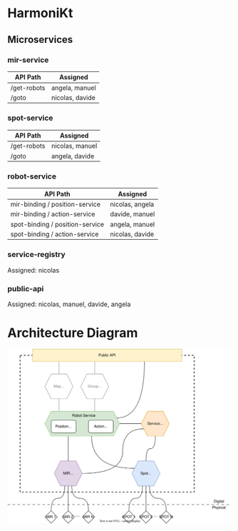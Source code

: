 # HarmoniKt

## Microservices

### mir-service

| API Path    | Assigned        |
|-------------|-----------------|
| /get-robots | angela, manuel  |
| /goto       | nicolas, davide |

### spot-service

| API Path    | Assigned        |
|-------------|-----------------|
| /get-robots | nicolas, manuel |
| /goto       | angela, davide  |

### robot-service

| API Path                        | Assigned        |
|---------------------------------|-----------------|
| mir-binding / position-service  | nicolas, angela |
| mir-binding / action-service    | davide, manuel  |
| spot-binding / position-service | angela, manuel  |
| spot-binding / action-service   | nicolas, davide |

### service-registry

Assigned: nicolas

### public-api

Assigned: nicolas, manuel, davide, angela

# Architecture Diagram

<img src="resources/harmonikt-architecture.svg">